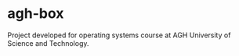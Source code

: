 # agh-box
Project developed for operating systems course at AGH University of Science and Technology.
